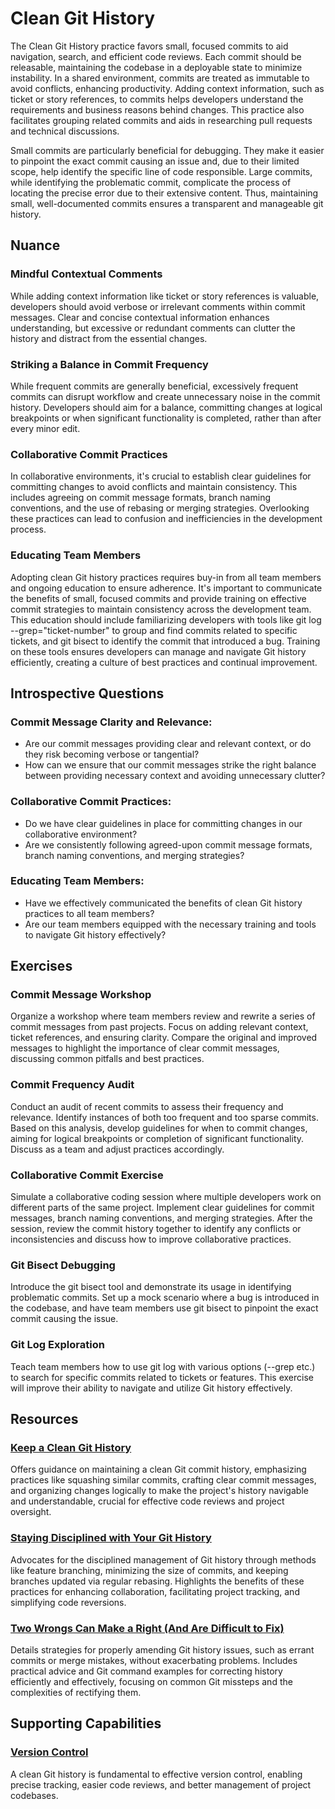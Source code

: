 # Clean Git History

The Clean Git History practice favors small, focused commits to aid navigation, search, and efficient code reviews. Each commit should be releasable, maintaining the codebase in a deployable state to minimize instability. In a shared environment, commits are treated as immutable to avoid conflicts, enhancing productivity. Adding context information, such as ticket or story references, to commits helps developers understand the requirements and business reasons behind changes. This practice also facilitates grouping related commits and aids in researching pull requests and technical discussions.

Small commits are particularly beneficial for debugging. They make it easier to pinpoint the exact commit causing an issue and, due to their limited scope, help identify the specific line of code responsible. Large commits, while identifying the problematic commit, complicate the process of locating the precise error due to their extensive content. Thus, maintaining small, well-documented commits ensures a transparent and manageable git history.

## Nuance

### Mindful Contextual Comments

While adding context information like ticket or story references is valuable, developers should avoid verbose or irrelevant comments within commit messages.
Clear and concise contextual information enhances understanding, but excessive or redundant comments can clutter the history and distract from the essential changes.

### Striking a Balance in Commit Frequency

While frequent commits are generally beneficial, excessively frequent commits can disrupt workflow and create unnecessary noise in the commit history.
Developers should aim for a balance, committing changes at logical breakpoints or when significant functionality is completed, rather than after every minor edit.

### Collaborative Commit Practices

In collaborative environments, it's crucial to establish clear guidelines for committing changes to avoid conflicts and maintain consistency.
This includes agreeing on commit message formats, branch naming conventions, and the use of rebasing or merging strategies.
Overlooking these practices can lead to confusion and inefficiencies in the development process.

### Educating Team Members

Adopting clean Git history practices requires buy-in from all team members and ongoing education to ensure adherence.
It's important to communicate the benefits of small, focused commits and provide training on effective commit strategies to maintain consistency across the development team.
This education should include familiarizing developers with tools like git log --grep="ticket-number" to group and find commits related to specific tickets, and git bisect to identify the commit that introduced a bug.
Training on these tools ensures developers can manage and navigate Git history efficiently, creating a culture of best practices and continual improvement.

## Introspective Questions

### Commit Message Clarity and Relevance:

* Are our commit messages providing clear and relevant context, or do they risk becoming verbose or tangential?
* How can we ensure that our commit messages strike the right balance between providing necessary context and avoiding unnecessary clutter?

### Collaborative Commit Practices:

* Do we have clear guidelines in place for committing changes in our collaborative environment?
* Are we consistently following agreed-upon commit message formats, branch naming conventions, and merging strategies?

### Educating Team Members:

* Have we effectively communicated the benefits of clean Git history practices to all team members?
* Are our team members equipped with the necessary training and tools to navigate Git history effectively?

## Exercises

### Commit Message Workshop

Organize a workshop where team members review and rewrite a series of commit messages from past projects.
Focus on adding relevant context, ticket references, and ensuring clarity.
Compare the original and improved messages to highlight the importance of clear commit messages, discussing common pitfalls and best practices.

### Commit Frequency Audit

Conduct an audit of recent commits to assess their frequency and relevance.
Identify instances of both too frequent and too sparse commits.
Based on this analysis, develop guidelines for when to commit changes, aiming for logical breakpoints or completion of significant functionality.
Discuss as a team and adjust practices accordingly.

### Collaborative Commit Exercise

Simulate a collaborative coding session where multiple developers work on different parts of the same project.
Implement clear guidelines for commit messages, branch naming conventions, and merging strategies. After the session, review the commit history together to identify any conflicts or inconsistencies and discuss how to improve collaborative practices.

### Git Bisect Debugging

Introduce the git bisect tool and demonstrate its usage in identifying problematic commits.
Set up a mock scenario where a bug is introduced in the codebase, and have team members use git bisect to pinpoint the exact commit causing the issue.

### Git Log Exploration

Teach team members how to use git log with various options (--grep etc.) to search for specific commits related to tickets or features.
This exercise will improve their ability to navigate and utilize Git history effectively.

## Resources

### [Keep a Clean Git History](https://simplabs.com/blog/2021/05/26/keeping-a-clean-git-history/)
Offers guidance on maintaining a clean Git commit history, emphasizing practices like squashing similar commits, crafting clear commit messages, and organizing changes logically to make the project's history navigable and understandable, crucial for effective code reviews and project oversight.

### [Staying Disciplined with Your Git History](https://8thlight.com/blog/makis-otman/2015/07/08/git-disciplined.html)
Advocates for the disciplined management of Git history through methods like feature branching, minimizing the size of commits, and keeping branches updated via regular rebasing. Highlights the benefits of these practices for enhancing collaboration, facilitating project tracking, and simplifying code reversions.

### [Two Wrongs Can Make a Right (And Are Difficult to Fix)](https://github.com/97-things/97-things-every-programmer-should-know/tree/master/en/thing_86)
Details strategies for properly amending Git history issues, such as errant commits or merge mistakes, without exacerbating problems. Includes practical advice and Git command examples for correcting history efficiently and effectively, focusing on common Git missteps and the complexities of rectifying them.

<!-- ## Related Practices -->

<!-- TODO: insert a list of [linked practices](/practices) that relate to this practice. For each item, give a brief explanation of how the linked practice supports / relates to this practice. Also categorize each linked practices as one of the following: Enables, Requires, Improves -->

## Supporting Capabilities

### [Version Control](/capabilities/tech/version-control.md)

A clean Git history is fundamental to effective version control, enabling precise tracking, easier code reviews, and better management of project codebases.